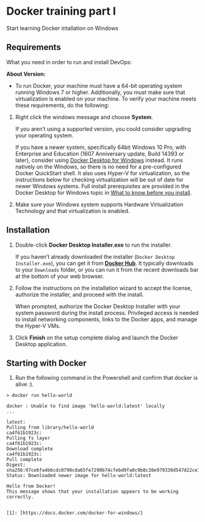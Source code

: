 
Docker training part I
==================

Start learning Docker intallation on Windows


Requirements
-----------

What you need in order to run and install DevOps:

 **About Version:**
* To run Docker, your machine must have a 64-bit operating system running Windows 7 or higher. Additionally, you must make sure that virtualization is enabled on your machine. To verify your machine meets these requirements, do the following:

1.  Right click the windows message and choose  **System**.
    
    If you aren’t using a supported version, you could consider upgrading your operating system.
    
    If you have a newer system, specifically 64bit Windows 10 Pro, with Enterprise and Education (1607 Anniversary update, Build 14393 or later), consider using  [Docker Desktop for Windows](https://docs.docker.com/docker-for-windows)  instead. It runs natively on the Windows, so there is no need for a pre-configured Docker QuickStart shell. It also uses Hyper-V for virtualization, so the instructions below for checking virtualization will be out of date for newer Windows systems. Full install prerequisites are provided in the Docker Desktop for Windows topic in  [What to know before you install](https://docs.docker.com/docker-for-windows/#what-to-know-before-you-install).
    
2.  Make sure your Windows system supports Hardware Virtualization Technology and that virtualization is enabled.


Installation
--------------

1.  Double-click  **Docker Desktop Installer.exe**  to run the installer.
    
    If you haven’t already downloaded the installer (`Docker Desktop Installer.exe`), you can get it from  [**Docker Hub**](https://hub.docker.com/?overlay=onboarding). It typically downloads to your  `Downloads`  folder, or you can run it from the recent downloads bar at the bottom of your web browser.
    
2.  Follow the instructions on the installation wizard to accept the license, authorize the installer, and proceed with the install.
    
    When prompted, authorize the Docker Desktop Installer with your system password during the install process. Privileged access is needed to install networking components, links to the Docker apps, and manage the Hyper-V VMs.
    
3.  Click  **Finish**  on the setup complete dialog and launch the Docker Desktop application.


Starting with Docker
--------------

 1. Run the following command in the Powershell and confirm that docker is alive :).

``````
> docker run hello-world

docker : Unable to find image 'hello-world:latest' locally
...

latest:
Pulling from library/hello-world
ca4f61b1923c:
Pulling fs layer
ca4f61b1923c:
Download complete
ca4f61b1923c:
Pull complete
Digest: sha256:97ce6fa4b6cdc0790cda65fe7290b74cfebd9fa0c9b8c38e979330d547d22ce1
Status: Downloaded newer image for hello-world:latest

Hello from Docker!
This message shows that your installation appears to be working correctly.


[1]: [https://docs.docker.com/docker-for-windows/]
``````
